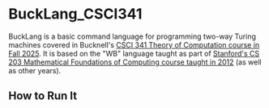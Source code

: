 # BuckLang_CSCI341

BuckLang is a basic command language for programming two-way Turing machines covered in Bucknell's [CSCI 341 Theory of Computation course in Fall 2025](https://toddtoddtodd.net/courses/csci341/compiled/csci341_index.html).
It is based on the "WB" language taught as part of [Stanford's CS 203 Mathematical Foundations of Computing course taught in 2012](https://web.stanford.edu/class/archive/cs/cs103/cs103.1132/) (as well as other years). 

## How to Run It
